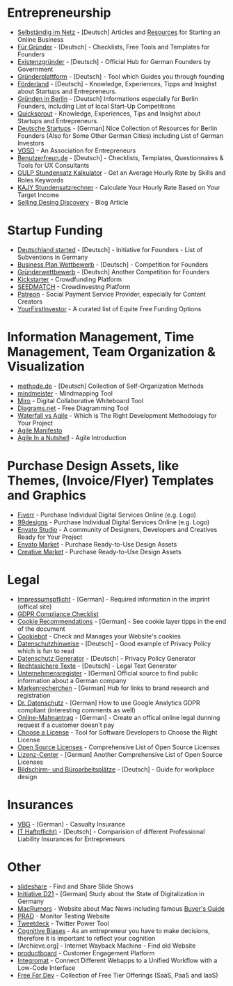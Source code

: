 # Entrepreneurship

* [Selbständig im Netz](https://www.selbstaendig-im-netz.de/) - [Deutsch] Articles and [Resources](https://www.selbstaendig-im-netz.de/links-fuer-selbstaendige-und-existenzgruender/) for Starting an Online Business
* [Für Gründer](https://www.fuer-gruender.de/) - [Deutsch] - Checklists, Free Tools and Templates for Founders
* [Existenzgründer](https://www.existenzgruender.de/) - [Deutsch] - Official Hub for German Founders by Government
* [Gründerplattform](https://gruenderplattform.de/) - [Deutsch] - Tool which Guides you through founding
* [Förderland](https://www.foerderland.de/) - [Deutsch] - Knowledge, Experiences, Tipps and Insighst about Startups and Entrepreneurs.
* [Gründen in Berlin](https://www.gruenden-in-berlin.de/) - [Deutsch] Informations especially for Berlin Founders, including List of local Start-Up Competitions
* [Quicksprout](https://www.quicksprout.com/) - Knowledge, Experiences, Tips and Insighst about Startups and Entrepreneurs.
* [Deutsche Startups](https://www.deutsche-startups.de/startup-lotse-berlin/) - [German] Nice Collection of Resources for Berlin Founders (Also for Some Other German Cities) including List of German Investors
* [VGSD](https://www.vgsd.de/) - An Association for Entrepreneurs
* [Benutzerfreun.de](https://www.benutzerfreun.de/checklisten-vorlagen-fragebogen/) - [Deutsch] - Checklists, Templates, Questionnaires & Tools for UX Consultants
* [GULP Stundensatz Kalkulator](https://www.gulp.de/stundensatzkalkulator) - Get an Average Hourly Rate by Skills and Roles Keywords
* [KAJY Stundensatzrechner](https://kajy.calculate.design/de) - Calculate Your Hourly Rate Based on Your Target Income
* [Selling Desing Discovery](https://www.smashingmagazine.com/2018/05/more-than-pixels-selling-design-discovery/) - Blog Article



# Startup Funding

* [Deutschland started](https://www.deutschland-startet.de/) - [Deutsch] - Initiative for Founders - List of Subventions in Germany
* [Business Plan Wettbewerb](https://www.b-p-w.de/) - [Deutsch] - Competition for Founders
* [Gründerwettbewerb](https://www.de.digital/DIGITAL/Navigation/DE/Gruenderwettbewerb/gruenderwettbewerb.html) - [Deutsch] Another Competition for Founders
* [Kickstarter](https://www.kickstarter.com/) - Crowdfunding Platform
* [SEEDMATCH](https://www.seedmatch.de/) - Crowdinvestng Platform
* [Patreon](https://www.patreon.com/) - Social Payment Service Provider, especially for Content Creators
* [YourFirstInvestor](https://yourfirstinvestor.com/) - A curated list of Equite Free Funding Options


# Information Management, Time Management, Team Organization & Visualization

* [methode.de](https://www.methode.de/am/mu/am01.htm) - [Deutsch] Collection of Self-Organization Methods
* [mindmeister](https://www.mindmeister.com/de) - Mindmapping Tool
* [Miro](https://miro.com/) - Digital Collaborative Whiteboard Tool
* [Diagrams.net](https://www.diagrams.net/) - Free Diagramming Tool
* [Waterfall vs Agile](https://www.seguetech.com/waterfall-vs-agile-methodology/) - Which is The Right Development Methodology for Your Project
* [Agile Manifesto](https://agilemanifesto.org/)
* [Agile In a Nutshell](http://www.agilenutshell.com/) - Agile Introduction



# Purchase Design Assets, like Themes, (Invoice/Flyer) Templates and Graphics

* [Fiverr](https://de.fiverr.com/) - Purchase Individual Digital Services Online (e.g. Logo)
* [99designs](https://99designs.de/) - Purchase Individual Digital Services Online (e.g. Logo)
* [Envato Studio](https://studio.envato.com/) - A community of Designers, Developers and Creatives Ready for Your Project
* [Envato Market](https://graphicriver.net/) - Purchase Ready-to-Use Design Assets
* [Creative Market](https://creativemarket.com/) - Purchase Ready-to-Use Design Assets



# Legal

* [Impressumspflicht](https://www.bmj.de/DE/Verbraucherportal/DigitalesTelekommunikation/Impressumspflicht/Impressumspflicht_node.html) - [German] - Required information in the imprint (offical site)
* [GDPR Compliance Checklist](https://gdprchecklist.io/)
* [Cookie Recommendations](https://www.datenschutz-guru.de/was-bedeutet-das-planet49-urteil-des-eugh-fuer-deine-cookies-nicht-jedes-cookie-braucht-nen-daumen-hoch/) - [German] - See cookie layer tipps in the end of the document
* [Cookiebot](https://www.cookiebot.com/) - Check and Manages your Website's cookies
* [Datenschutzhinweise](https://www.datenschutz-guru.de/datenschutzhinweise/) - [Deutsch] - Good example of Privacy Policy which is fun to read
* [Datenschutz Generator](https://sos-recht.de/datenschutz/dsgvo-datenschutz-generator/) - [Deutsch] - Privacy Policy Generator
* [Rechtssichere Texte](https://legal.trustedshops.com/produkte/rechtstexter) - [Deutsch] - Legal Text Generator
* [Unternehmensregister](https://www.unternehmensregister.de/) - [German] Official source to find public information about a German company
* [Markenrecherchen](https://www.markenlexikon.com/markenrecherchen.html) - [German] Hub for links to brand research and registration
* [Dr. Datenschutz](https://www.dr-datenschutz.de/fachbeitraege/google-analytics-datenschutzkonform-einsetzen/) - [German] How to use Google Analytics GDPR compliant (interesting comments as well)
* [Online-Mahnantrag](https://www.online-mahnantrag.de/) - [German] - Create an offical online legal dunning request if a customer doesn't pay
* [Choose a License](https://choosealicense.com/) - Tool for Software Developers to Choose the Right License
* [Open Source Licenses](https://opensource.org/licenses/category) - Comprehensive List of Open Source Licenses
* [Lizenz-Center](https://ifross.github.io/ifrOSS/Lizenzcenter) - [German] Another Comprehensive List of Open Source Licenses
* [Bildschirm- und Büroarbeitsplätze](http://www.vbg.de/SharedDocs/Medien-Center/DE/Broschuere/Themen/Bildschirm_und_Bueroarbeit/DGUV_Information_215_410_Bildschirm-_und_Bueroarbeitsplaetze.pdf?__blob=publicationFile&v=14) - [Deutsch] - Guide for workplace design


# Insurances

* [VBG](https://www.vbg.de/DE/0_Home/home_node.html) - [German] - Casualty Insurance
* [IT Haftpflicht)](https://www.it-haftpflicht.versicherung/) - [Deutsch] - Comparision of different Professional Liability Insurances for Entrepreneurs


# Other

* [slideshare](https://de.slideshare.net/) - Find and Share Slide Shows
* [Initiative D21](https://initiatived21.de/d21-digital-index/) - [German] Study about the State of Digitalization in Germany
* [MacRumors](https://www.macrumors.com/) - Website about Mac News including famous [Buyer's Guide](https://buyersguide.macrumors.com/)
* [PRAD](https://www.prad.de/) - Monitor Testing Website
* [Tweetdeck](https://tweetdeck.twitter.com/) - Twitter Power Tool
* [Cognitive Biases](https://en.wikipedia.org/wiki/List_of_cognitive_biases) - As an entrepreneur you have to make decisions, therefore it is important to reflect your cognition
* [Archieve.org] - Internet Wayback Machine - Find old Website
* [productboard](https://www.productboard.com/) - Customer Engagement Platform
* [Integromat](https://www.integromat.com/) - Connect Different Webapps to a Unified Workflow with a Low-Code Interface
* [Free For Dev](https://github.com/ripienaar/free-for-dev) - Collection of Free Tier Offerings (SaaS, PaaS and IaaS)